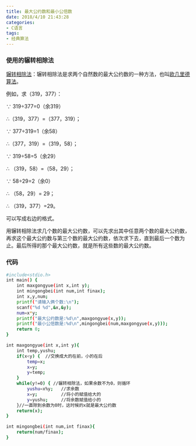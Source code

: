 ```yaml
---
title: 最大公约数和最小公倍数
date: 2018/4/10 21:43:28
categories: 
- C语言
tags: 
- 经典算法
---
```


### 使用的辗转相除法

[辗转相除法](https://baike.baidu.com/item/%E8%BE%97%E8%BD%AC%E7%9B%B8%E9%99%A4%E6%B3%95)：辗转相除法是求两个自然数的最大公约数的一种方法，也叫[欧几里德算法](https://baike.baidu.com/item/%E6%AC%A7%E5%87%A0%E9%87%8C%E5%BE%B7%E7%AE%97%E6%B3%95)。

例如，求（319，377）：

∵ 319÷377=0（余319）

∴（319，377）=（377，319）；

∵ 377÷319=1（余58）

∴（377，319）=（319，58）；

∵ 319÷58=5（余29）

∴ （319，58）=（58，29）；

∵ 58÷29=2（余0）

∴ （58，29）= 29；

∴ （319，377）=29。

可以写成右边的格式。

用辗转相除法求几个数的最大公约数，可以先求出其中任意两个数的最大公约数，再求这个最大公约数与第三个数的最大公约数，依次求下去，直到最后一个数为止。最后所得的那个最大公约数，就是所有这些数的最大公约数。



### 代码

<!-- more -->

```bash
#include<stdio.h>
int main() {
	int maxgongyue(int x,int y);
	int mingongbei(int num,int finax);
	int x,y,num;
	printf("请输入俩个数:\n");
	scanf("%d %d",&x,&y);
	num=x*y;
	printf("最大公约数是:%d\n",maxgongyue(x,y));
	printf("最小公倍数是:%d\n",mingongbei(num,maxgongyue(x,y)));
	return 0;
}

int maxgongyue(int x,int y){
	int temp,yushu;
	if(x<y) {  //交换成大的在前，小的在后
		temp=x;
		x=y;
		y=temp;
	}
	while(y!=0) { //辗转相除法，如果余数不为0，则循环
		yushu=x%y;   //求余数
		x=y;         //将小的赋值给大的
		y=yushu;     //将余数赋值给小的
	}//一直除到余数为0时，这时候的x就是最大公约数
	return(x);
}

int mingongbei(int num,int finax){
	return(num/finax);
}
```

